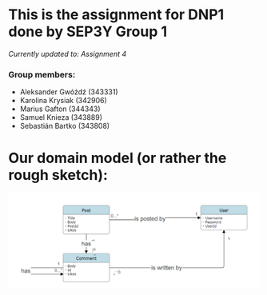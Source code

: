 # This is the assignment for DNP1 done by SEP3Y Group 1 
*Currently updated to: Assignment 4*
### Group members:
- Aleksander Gwóźdź (343331)
- Karolina Krysiak (342906)
- Marius Gafton (344343)
- Samuel Knieza (343889)
- Sebastián Bartko (343808)

# Our domain model (or rather the rough sketch):
![Domain model](https://github.com/BobSysDev/DNP1-Assignments/blob/main/image.png?raw=true)
